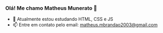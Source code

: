 ### Olá! Me chamo Matheus Munerato 👋

- 🌱 Atualmente estou estudando HTML, CSS e JS
- 📫 Entre em contato pelo email: matheus.mbrandao2003@gmail.com
